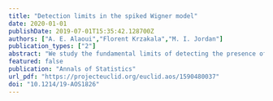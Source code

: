 ```yaml
---
title: "Detection limits in the spiked Wigner model"
date: 2020-01-01
publishDate: 2019-07-01T15:35:42.128700Z
authors: ["A. E. Alaoui","Florent Krzakala","M. I. Jordan"]
publication_types: ["2"]
abstract: "We study the fundamental limits of detecting the presence of an additive rank-one perturbation, or spike, to a Wigner matrix. When the spike comes from a prior that is i.i.d. across coordinates, we prove that the log-likelihood ratio of the spiked model against the nonspiked one is asymptotically normal below a certain reconstruction threshold which is not necessarily of a “spectral” nature, and that it is degenerate above. This establishes the maximal region of contiguity between the planted and null models. It is known that this threshold also marks a phase transition for estimating the spike: the latter task is possible above the threshold and impossible below. Therefore, both estimation and detection undergo the same transition in this random matrix model. Further information on the performance of the optimal test is also provided. Our proofs are based on Gaussian interpolation methods and a rigorous incarnation of the cavity method, as devised by Guerra and Talagrand in their study of the Sherrington–Kirkpatrick spin-glass model."
featured: false
publication: "Annals of Statistics"
url_pdf: "https://projecteuclid.org/euclid.aos/1590480037"
doi: "10.1214/19-AOS1826"
---
```


